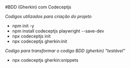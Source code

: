 #BDD (Gherkin) com Codeceptjs

*Codigos utilizados para criação do projeto*

* npm init -y
* npm install codeceptjs playwright --save-dev
* npx codeceptjs init
* npx codeceptjs gherkin:init

*Codigo para transformar o codigo BDD (gherkin) "testável"*

* npx codeceptjs gherkin:snippets
